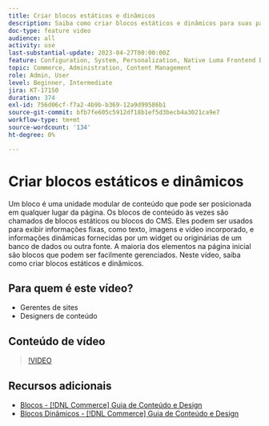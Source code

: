 ```yaml
---
title: Criar blocos estáticos e dinâmicos
description: Saiba como criar blocos estáticos e dinâmicos para suas páginas do CMS de loja.
doc-type: feature video
audience: all
activity: use
last-substantial-update: 2023-04-27T00:00:00Z
feature: Configuration, System, Personalization, Native Luma Frontend Development, Page Content
topic: Commerce, Administration, Content Management
role: Admin, User
level: Beginner, Intermediate
jira: KT-17150
duration: 374
exl-id: 756d06cf-f7a2-4b9b-b369-12a9d99586b1
source-git-commit: bfb7fe605c5912df18b1ef5d3becb4a3021ca9e7
workflow-type: tm+mt
source-wordcount: '134'
ht-degree: 0%

---
```


# Criar blocos estáticos e dinâmicos

Um bloco é uma unidade modular de conteúdo que pode ser posicionada em qualquer lugar da página. Os blocos de conteúdo às vezes são chamados de blocos estáticos ou blocos do CMS. Eles podem ser usados para exibir informações fixas, como texto, imagens e vídeo incorporado, e informações dinâmicas fornecidas por um widget ou originárias de um banco de dados ou outra fonte. A maioria dos elementos na página inicial são blocos que podem ser facilmente gerenciados. Neste vídeo, saiba como criar blocos estáticos e dinâmicos.

## Para quem é este vídeo?

- Gerentes de sites
- Designers de conteúdo

## Conteúdo de vídeo

>[!VIDEO](https://video.tv.adobe.com/v/343783?quality=12&learn=on)

## Recursos adicionais

- [Blocos - [!DNL Commerce] Guia de Conteúdo e Design](https://experienceleague.adobe.com/docs/commerce-admin/content-design/elements/blocks/blocks.html?lang=pt-BR)
- [Blocos Dinâmicos - [!DNL Commerce] Guia de Conteúdo e Design](https://experienceleague.adobe.com/docs/commerce-admin/content-design/elements/dynamic-blocks/dynamic-blocks.html?lang=pt-BR)

